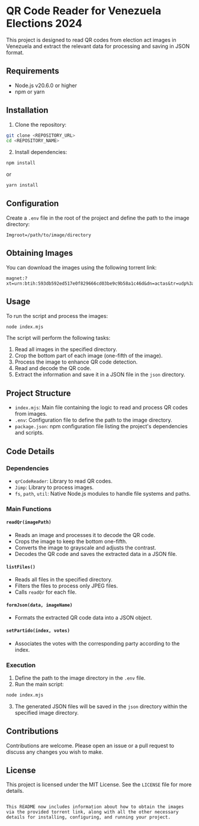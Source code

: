 # QR Code Reader for Venezuela Elections 2024

This project is designed to read QR codes from election act images in Venezuela and extract the relevant data for processing and saving in JSON format.

## Requirements

- Node.js v20.6.0 or higher
- npm or yarn

## Installation

1. Clone the repository:

```bash
git clone <REPOSITORY_URL>
cd <REPOSITORY_NAME>
```

2. Install dependencies:

```bash
npm install
```

or

```bash
yarn install
```

## Configuration

Create a `.env` file in the root of the project and define the path to the image directory:

```env
Imgroot=/path/to/image/directory
```

## Obtaining Images

You can download the images using the following torrent link:

```
magnet:?xt=urn:btih:593db592ed517e0f829666cd03be9c9b58a1c46d&dn=actas&tr=udp%3a%2f%2ftracker.opentrackr.org%3a1337
```

## Usage

To run the script and process the images:

```bash
node index.mjs
```

The script will perform the following tasks:

1. Read all images in the specified directory.
2. Crop the bottom part of each image (one-fifth of the image).
3. Process the image to enhance QR code detection.
4. Read and decode the QR code.
5. Extract the information and save it in a JSON file in the `json` directory.

## Project Structure

- `index.mjs`: Main file containing the logic to read and process QR codes from images.
- `.env`: Configuration file to define the path to the image directory.
- `package.json`: npm configuration file listing the project's dependencies and scripts.

## Code Details

### Dependencies

- `qrCodeReader`: Library to read QR codes.
- `Jimp`: Library to process images.
- `fs`, `path`, `util`: Native Node.js modules to handle file systems and paths.

### Main Functions

#### `readQr(imagePath)`

- Reads an image and processes it to decode the QR code.
- Crops the image to keep the bottom one-fifth.
- Converts the image to grayscale and adjusts the contrast.
- Decodes the QR code and saves the extracted data in a JSON file.

#### `listFiles()`

- Reads all files in the specified directory.
- Filters the files to process only JPEG files.
- Calls `readQr` for each file.

#### `formJson(data, imageName)`

- Formats the extracted QR code data into a JSON object.

#### `setPartido(index, votes)`

- Associates the votes with the corresponding party according to the index.

### Execution

1. Define the path to the image directory in the `.env` file.
2. Run the main script:

```bash
node index.mjs
```

3. The generated JSON files will be saved in the `json` directory within the specified image directory.

## Contributions

Contributions are welcome. Please open an issue or a pull request to discuss any changes you wish to make.

## License

This project is licensed under the MIT License. See the `LICENSE` file for more details.
```

This README now includes information about how to obtain the images via the provided torrent link, along with all the other necessary details for installing, configuring, and running your project.